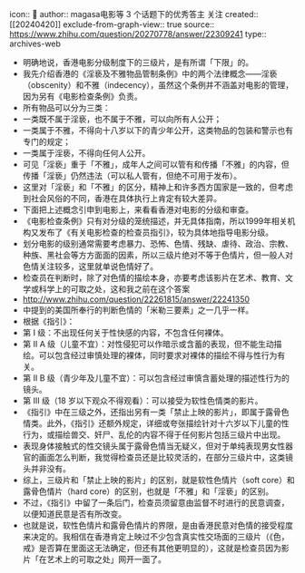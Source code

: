 icon:: 💾
author:: magasa电影等 3 个话题下的优秀答主 关注
created:: [[20240420]]
exclude-from-graph-view:: true
source:: https://www.zhihu.com/question/20270778/answer/22309241
type:: archives-web

- 明确地说，香港电影分级制度下的三级片，是有所谓「下限」的。
- 我先介绍香港的《淫亵及不雅物品管制条例》中的两个法律概念——淫亵（obscenity）和不雅（indecency），虽然这个条例并不涵盖对电影的管理，因为另有《电影检查条例》负责。
- 所有物品可以分为三类：
- 一类既不属于淫亵，也不属于不雅，可以向所有人公开；
- 一类属于不雅，不得向十八岁以下的青少年公开，这类物品的包装和警示也有专门的规定；
- 一类属于淫亵，不得向任何人公开。
- 可见「淫亵」重于「不雅」，成年人之间可以管有和传播「不雅」的内容，但传播「淫亵」仍然违法（可以私人管有，但绝不可用于发布）。
- 这里对「淫亵」和「不雅」的区分，精神上和许多西方国家是一致的，但考虑到社会风俗的不同，香港在具体执行上肯定有较大差异。
- 下面把上述概念引申到电影上，来看看香港对电影的分级和审查。
- 《电影检查条例》只有对分级的笼统描述，并无具体指南，所以1999年相关机构又发布了《有关电影检查的检查员指引》，较为具体地指导电影分级。
- 划分电影的级别通常需要考虑暴力、恐怖、色情、残缺、虐待、政治、宗教、种族、黑社会等方方面面的因素，所以三级片绝对不等于色情片，但一般人对色情关注较多，这里就单说色情好了。
- 检查员在判断时，除了对色情的描绘本身，亦要考虑该影片在艺术、教育、文学或科学上的可取之处，这和我之前在这个答案
- http://www.zhihu.com/question/22261815/answer/22241350
- 中提到的美国所奉行的判断色情的「米勒三要素」之一几乎一样。
- 根据《指引》：
- 第 I 级：不出现任何关于性快感的内容，不包含任何裸体。
- 第 II A 级（儿童不宜）：对性侵犯可以作暗示或含蓄的表现，但不能生动描绘。可以包含经过审慎处理的裸体，同时要求对裸体的描绘不得与性行为有关。
- 第 II B 级（青少年及儿童不宜）：可以包含经过审慎含蓄处理的描述性行为的镜头。
- 第 III 级（18 岁以下观众不得观看）：可以接受为软性色情类的影片。
- 《指引》中在三级之外，还指出另有一类「禁止上映的影片」，即属于露骨色情类。此外，《指引》还额外规定，详细或夸张描绘针对十六岁以下儿童的性行为，或描绘兽交、奸尸、乱伦的内容不得于任何影片包括三级片中出现。
- 表现身体接触式的性交镜头属于露骨色情当无疑义，但对于单纯表现男女性器官的画面怎么判断，我觉得检查员还是比较灵活的，在部分三级片中，这类镜头并非没有。
- 综上，三级片和「禁止上映的影片」的区别，就是软性色情片（soft core）和露骨色情片（hard core）的区别，也就是「不雅」和「淫亵」的区别。
- 不过，《指引》中留了一条后门，检查员须留意由监督不时进行的民意调查，以便知道民意是否有所改变。
- 也就是说，软性色情片和露骨色情片的界限，是由香港民意对色情的接受程度来决定的。我相信在香港肯定上映过不少包含真实性交场面的三级片（《色，戒》是否算在里面这无法确定，但还有其他更明显的），这就是检查员因为影片「在艺术上的可取之处」网开一面了。